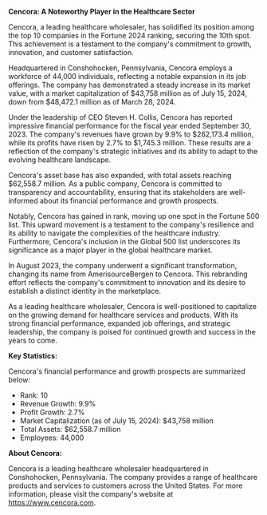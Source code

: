 **Cencora: A Noteworthy Player in the Healthcare Sector**

Cencora, a leading healthcare wholesaler, has solidified its position among the top 10 companies in the Fortune 2024 ranking, securing the 10th spot. This achievement is a testament to the company's commitment to growth, innovation, and customer satisfaction.

Headquartered in Conshohocken, Pennsylvania, Cencora employs a workforce of 44,000 individuals, reflecting a notable expansion in its job offerings. The company has demonstrated a steady increase in its market value, with a market capitalization of $43,758 million as of July 15, 2024, down from $48,472.1 million as of March 28, 2024.

Under the leadership of CEO Steven H. Collis, Cencora has reported impressive financial performance for the fiscal year ended September 30, 2023. The company's revenues have grown by 9.9% to $262,173.4 million, while its profits have risen by 2.7% to $1,745.3 million. These results are a reflection of the company's strategic initiatives and its ability to adapt to the evolving healthcare landscape.

Cencora's asset base has also expanded, with total assets reaching $62,558.7 million. As a public company, Cencora is committed to transparency and accountability, ensuring that its stakeholders are well-informed about its financial performance and growth prospects.

Notably, Cencora has gained in rank, moving up one spot in the Fortune 500 list. This upward movement is a testament to the company's resilience and its ability to navigate the complexities of the healthcare industry. Furthermore, Cencora's inclusion in the Global 500 list underscores its significance as a major player in the global healthcare market.

In August 2023, the company underwent a significant transformation, changing its name from AmerisourceBergen to Cencora. This rebranding effort reflects the company's commitment to innovation and its desire to establish a distinct identity in the marketplace.

As a leading healthcare wholesaler, Cencora is well-positioned to capitalize on the growing demand for healthcare services and products. With its strong financial performance, expanded job offerings, and strategic leadership, the company is poised for continued growth and success in the years to come.

**Key Statistics:**

Cencora's financial performance and growth prospects are summarized below:

* Rank: 10
* Revenue Growth: 9.9%
* Profit Growth: 2.7%
* Market Capitalization (as of July 15, 2024): $43,758 million
* Total Assets: $62,558.7 million
* Employees: 44,000

**About Cencora:**

Cencora is a leading healthcare wholesaler headquartered in Conshohocken, Pennsylvania. The company provides a range of healthcare products and services to customers across the United States. For more information, please visit the company's website at https://www.cencora.com.